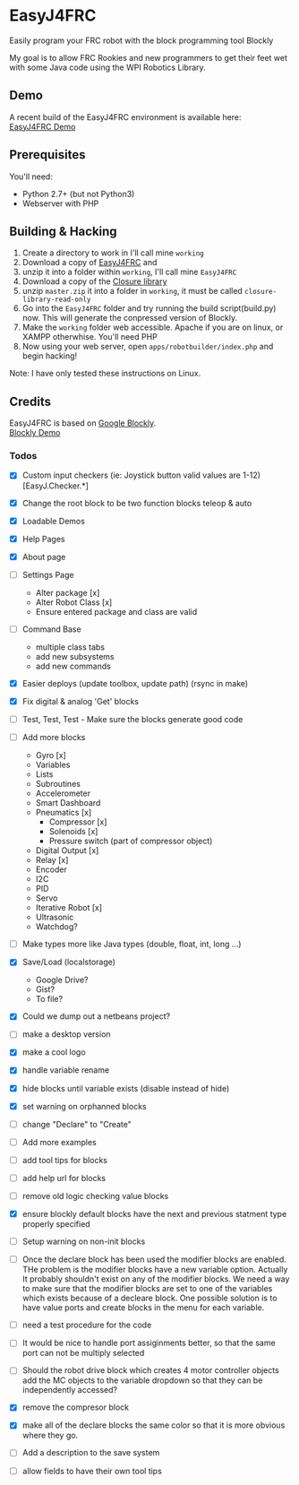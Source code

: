 EasyJ4FRC
=========

Easily program your FRC robot with the block programming tool Blockly

My goal is to allow FRC Rookies and new programmers to get their feet wet with some Java code using the WPI Robotics Library.

## Demo
A recent build of the EasyJ4FRC environment is available here:   
[EasyJ4FRC Demo](http://easyj.team5122.com/)


## Prerequisites
You'll need:
- Python 2.7+ (but not Python3)
- Webserver with PHP

## Building & Hacking

1. Create a directory to work in I'll call mine `working`
2. Download a copy of [EasyJ4FRC](https://github.com/TechplexEngineer/EasyJ4FRC/archive/master.zip) and 
3. unzip it into a folder within `working`, I'll call mine `EasyJ4FRC`
3. Download a copy of the [Closure library](https://github.com/google/closure-library/archive/master.zip)
4. unzip `master.zip` it into a folder in `working`, it must be called `closure-library-read-only`
4. Go into the `EasyJ4FRC` folder and try running the build script(build.py) now. This will generate the conpressed version of Blockly.
5. Make the `working` folder web accessible. Apache if you are on linux, or XAMPP otherwhise. You'll need PHP
5. Now using your web server, open `apps/robotbuilder/index.php` and begin hacking!

Note: I have only tested these instructions on Linux.

## Credits
EasyJ4FRC is based on [Google Blockly](http://code.google.com/p/blockly/).   
[Blockly Demo](https://blockly-demo.appspot.com/static/apps/index.html)
### Todos
- [x] Custom input checkers (ie: Joystick button valid values are 1-12) [EasyJ.Checker.\*]
- [x] Change the root block to be two function blocks teleop & auto
- [x] Loadable Demos
- [x] Help Pages
- [x] About page
- [ ] Settings Page
  - Alter package [x]
  - Alter Robot Class [x]
  - Ensure entered package and class are valid
- [ ] Command Base
  - multiple class tabs
  - add new subsystems
  - add new commands
- [x] Easier deploys (update toolbox, update path) (rsync in make)
- [x] Fix digital & analog 'Get' blocks
- [ ] Test, Test, Test - Make sure the blocks generate good code
- [ ] Add more blocks
  - Gyro [x]
  - Variables
  - Lists
  - Subroutines
  - Accelerometer
  - Smart Dashboard
  - Pneumatics [x]
    - Compressor [x]
    - Solenoids [x]
    - Pressure switch (part of compressor object)
  - Digital Output [x]
  - Relay [x]
  - Encoder
  - I2C
  - PID
  - Servo
  - Iterative Robot [x]
  - Ultrasonic
  - Watchdog?
- [ ] Make types more like Java types (double, float, int, long ...)
- [x] Save/Load (localstorage)
  - Google Drive?
  - Gist?
  - To file?
- [x] Could we dump out a netbeans project?
- [ ] make a desktop version
- [x] make a cool logo
- [x] handle variable rename
- [x] hide blocks until variable exists (disable instead of hide)
- [x] set warning on orphanned blocks
- [ ] change "Declare" to "Create"
- [ ] Add more examples
- [ ] add tool tips for blocks
- [ ] add help url for blocks
- [ ] remove old logic checking value blocks
- [x] ensure blockly default blocks have the next and previous statment type properly specified
- [ ] Setup warning on non-init blocks
- [ ] Once the declare block has been used the modifier blocks are enabled. THe problem is the modifier blocks have a new variable option. Actually It probably shouldn't exist on any of the modifier blocks. We need a way to make sure that the modifier blocks are set to one of the variables which exists because of a decleare block. One possible solution is to have value ports and create blocks in the menu for each variable.
- [ ] need a test procedure for the code
- [ ] It would be nice to handle port assiginments better, so that the same port can not be multiply selected
- [ ] Should the robot drive block which creates 4 motor controller objects add the MC objects to the variable dropdown so that they can be independently accessed?
- [x] remove the compresor block
- [x] make all of the declare blocks the same color so that it is more obvious where they go.
- [ ] Add a description to the save system
- [ ] allow fields to have their own tool tips





